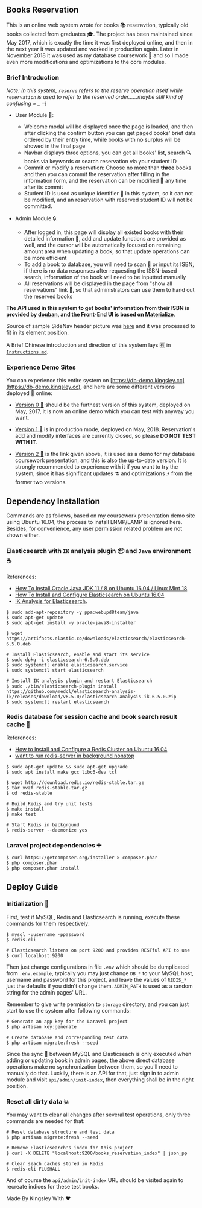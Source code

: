 ## Books Reservation
This is an online web system wrote for books :books: reseravtion, typically old books collected from graduates :mortar_board:. The project has been maintained since May 2017, which is excatly the time it was first deployed online, and then in the next year it was updated and worked in production again. Later in November 2018 it was used as my database coursework :balloon: and so I made even more modifications and optimizations to the core modules.

### Brief Introduction
*Note: In this system, `reserve` refers to the reserve operation itself while `reservation` is used to refer to the reserved order......maybe still kind of confusing = _ =!*

- User Module :orange_book::
  - Welcome modal will be displayed once the page is loaded, and then after clicking the confirm button you can get paged books' brief data ordered by their entry time, while books with no surplus will be showed in the final page
  - Navbar displays three options, you can get all books' list, search :mag: books via keywords or search reservation via your student ID
  - Commit or modify a reservation: Choose no more than **three** books and then you can commit the reservation after filling in the information form, and the reservation can be modified :pencil: any time after its commit
  - Student ID is used as unique identifier :pushpin: in this system, so it can not be modified, and an reservation with reserved student ID will not be committed.

- Admin Module :lock::
  - After logged in, this page will display all existed books with their detailed information :book:, add and update functions are provided as well, and the cursor will be automatically focused on remaining amount area when updating a book, so that update operations can be more efficient
  - To add a book to database, you will need to scan :camera_flash: or input its ISBN, if there is no data responses after requesting the ISBN-based search, information of the book will need to be inputted manually
  - All reservations will be displayed in the page from  "show all reservations" link :link:, so that administrators can use them to hand out the reserved books

**The API used in this system to get books' information from their ISBN is provided by [douban](https://developers.douban.com/wiki/?title=book_v2), and the Front-End UI is based on [Materialize](https://github.com/Dogfalo/materialize)**.

Source of sample SideNav header picture was [here](https://assets.entrepreneur.com/content/3x2/1300/20150115183825-books-reading.jpeg) and it was processed to fit in its element position.

A Brief Chinese introduction and direction of this system lays :u6709: in [`Instructions.md`](Instructions.md).

### Experience Demo Sites
You can experience this entire system on [https://db-demo.kingsley.cc](https://db-demo.kingsley.cc), and here are some different versions deployed :rocket: online:

- [Version 0 :candy:](https://demos.kingsleyxie.cn/books-reservation/) should be the furthest version of this system, deployed on May, 2017, it is now an online demo which you can test with anyway you want.

- [Version 1 :icecream:](https://cs2018.kingsleyxie.cn) is in production mode, deployed on May, 2018. Reservation's add and modify interfaces are currently closed, so please **DO NOT TEST WITH IT**.

- [Version 2 :lollipop:](https://db-demo.kingsley.cc) is the link given above, it is used as a demo for my database coursework presentation, and this is also the up-to-date version. It is strongly recommended to experience with it if you want to try the system, since it has significant updates :alembic: and optimizations :zap: from the former two versions.

## Dependency Installation
Commands are as follows, based on my coursework presentation demo site using Ubuntu 16.04, the process to install LNMP/LAMP is ignored here. Besides, for convenience, any user permission related problem are not shown either.

### Elasticsearch with `IK` analysis plugin :package: and `Java` environment :coffee:

References:
  - [How To Install Oracle Java JDK 11 / 8 on Ubuntu 16.04 / Linux Mint 18](https://www.itzgeek.com/how-tos/linux/ubuntu-how-tos/install-java-jdk-8-on-ubuntu-14-10-linux-mint-17-1.html)
  - [How To Install and Configure Elasticsearch on Ubuntu 16.04](https://www.digitalocean.com/community/tutorials/how-to-install-and-configure-elasticsearch-on-ubuntu-16-04)
  - [IK Analysis for Elasticsearch](https://github.com/medcl/elasticsearch-analysis-ik/).

```shell
$ sudo add-apt-repository -y ppa:webupd8team/java
$ sudo apt-get update
$ sudo apt-get install -y oracle-java8-installer

$ wget https://artifacts.elastic.co/downloads/elasticsearch/elasticsearch-6.5.0.deb

# Install Elasticsearch, enable and start its service
$ sudo dpkg -i elasticsearch-6.5.0.deb
$ sudo systemctl enable elasticsearch.service
$ sudo systemctl start elasticsearch

# Install IK analysis plugin and restart Elasticsearch
$ sudo ./bin/elasticsearch-plugin install https://github.com/medcl/elasticsearch-analysis-ik/releases/download/v6.5.0/elasticsearch-analysis-ik-6.5.0.zip
$ sudo systemctl restart elasticsearch
```

### Redis database for session cache and book search result cache :beers:

References:
  - [How to Install and Configure a Redis Cluster on Ubuntu 16.04](https://www.linode.com/docs/applications/big-data/how-to-install-and-configure-a-redis-cluster-on-ubuntu-1604/)
  - [want to run redis-server in background nonstop](https://stackoverflow.com/questions/24221449/want-to-run-redis-server-in-background-nonstop/33316249#33316249)

```shell
$ sudo apt-get update && sudo apt-get upgrade
$ sudo apt install make gcc libc6-dev tcl

$ wget http://download.redis.io/redis-stable.tar.gz
$ tar xvzf redis-stable.tar.gz
$ cd redis-stable

# Build Redis and try unit tests
$ make install
$ make test

# Start Redis in background
$ redis-server --daemonize yes
```

### Laravel project dependencies :heavy_plus_sign:

```shell
$ curl https://getcomposer.org/installer > composer.phar
$ php composer.phar
$ php composer.phar install
```

## Deploy Guide
### Initialization :wrench:
First, test if MySQL, Redis and Elasticsearch is running, execute these commands for them respectively:

```shell
$ mysql -uusername -ppassword
$ redis-cli

# Elasticsearch listens on port 9200 and provides RESTful API to use
$ curl localhost:9200
```

Then just change configurations in file `.env` which should be dumplicated from `.env.example`, typically you may just change `DB_*` to your MySQL host, username and password for this project, and leave the values of `REDIS_*` just the defaults if you didn't change them. `ADMIN_PATH` is used as a random string for the admin pages' URL.

Remember to give write permission to `storage` directory, and you can just start to use the system after following commands:

```shell
# Generate an app key for the Laravel project
$ php artisan key:generate

# Create database and corresponding test data
$ php artisan migrate:fresh --seed
```

Since the sync :speech_balloon: between MySQL and Elasticseach is only executed when adding or updating book in admin pages, the above direct database operations make no synchronization between them, so you'll need to manually do that. Luckily, there is an API for that, just sign in to admin module and visit `api/admin/init-index`, then everything shall be in the right position.

### Reset all dirty data :boom:
You may want to clear all changes after several test operations, only three commands are needed for that:

```shell
# Reset database structure and test data
$ php artisan migrate:fresh --seed

# Remove Elasticsearch's index for this project
$ curl -X DELETE "localhost:9200/books_reservation_index" | json_pp

# Clear seach caches stored in Redis
$ redis-cli FLUSHALL
```

And of course the `api/admin/init-index` URL should be visited again to recreate indices for these test books.

Made By Kingsley With :heart:
